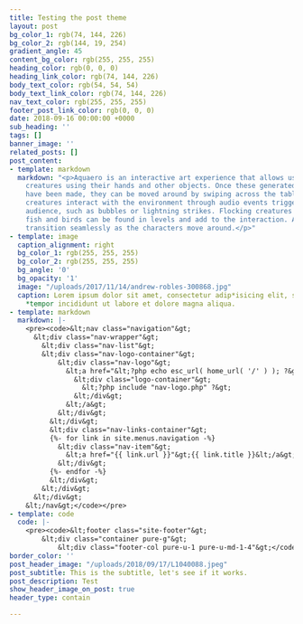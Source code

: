 ```yaml
---
title: Testing the post theme
layout: post
bg_color_1: rgb(74, 144, 226)
bg_color_2: rgb(144, 19, 254)
gradient_angle: 45
content_bg_color: rgb(255, 255, 255)
heading_color: rgb(0, 0, 0)
heading_link_color: rgb(74, 144, 226)
body_text_color: rgb(54, 54, 54)
body_text_link_color: rgb(74, 144, 226)
nav_text_color: rgb(255, 255, 255)
footer_post_link_color: rgb(0, 0, 0)
date: 2018-09-16 00:00:00 +0000
sub_heading: ''
tags: []
banner_image: ''
related_posts: []
post_content:
- template: markdown
  markdown: "<p>Aquaero is an interactive art experience that allows users to create
    creatures using their hands and other objects. Once these generated creatures
    have been made, they can be moved around by swiping across the table.<br><br>The
    creatures interact with the environment through audio events triggered by the
    audience, such as bubbles or lightning strikes. Flocking creatures such as jellyfish,
    fish and birds can be found in levels and add to the interaction. Audio and Environments
    transition seamlessly as the characters move around.</p>"
- template: image
  caption_alignment: right
  bg_color_1: rgb(255, 255, 255)
  bg_color_2: rgb(255, 255, 255)
  bg_angle: '0'
  bg_opacity: '1'
  image: "/uploads/2017/11/14/andrew-robles-300868.jpg"
  caption: Lorem ipsum dolor sit amet, consectetur adip*isicing elit, sed do eiusmod
    *tempor incididunt ut labore et dolore magna aliqua.
- template: markdown
  markdown: |-
    <pre><code>&lt;nav class="navigation"&gt;
      &lt;div class="nav-wrapper"&gt;
        &lt;div class="nav-list"&gt;
        &lt;div class="nav-logo-container"&gt;
            &lt;div class="nav-logo"&gt;
              &lt;a href="&lt;?php echo esc_url( home_url( '/' ) ); ?&gt;"&gt;
                &lt;div class="logo-container"&gt;
                  &lt;?php include "nav-logo.php" ?&gt;
                &lt;/div&gt;
              &lt;/a&gt;
            &lt;/div&gt;
          &lt;/div&gt;
          &lt;div class="nav-links-container"&gt;
          {%- for link in site.menus.navigation -%}
            &lt;div class="nav-item"&gt;
              &lt;a href="{{ link.url }}"&gt;{{ link.title }}&lt;/a&gt;
            &lt;/div&gt;
          {%- endfor -%}
          &lt;/div&gt;
        &lt;/div&gt;
      &lt;/div&gt;
    &lt;/nav&gt;</code></pre>
- template: code
  code: |-
    <pre><code>&lt;footer class="site-footer"&gt;
        &lt;div class="container pure-g"&gt;
            &lt;div class="footer-col pure-u-1 pure-u-md-1-4"&gt;</code></pre>
border_color: ''
post_header_image: "/uploads/2018/09/17/L1040088.jpeg"
post_subtitle: This is the subtitle, let's see if it works.
post_description: Test
show_header_image_on_post: true
header_type: contain

---
```

